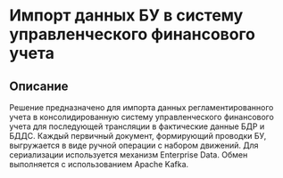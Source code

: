 <a id="markdown-проектная работа" name="шаблон-проектная работа"></a>
# Импорт данных БУ в систему управленческого финансового учета

## Описание
Решение предназначено для импорта данных регламентированного учета в консолидированную систему управленческого финансового учета для последующей трансляции в фактические данные БДР и БДДС. Каждый первичный документ, формирующий проводки БУ, выгружается в виде ручной операции с набором движений. Для сериализации используется механизм Enterprise Data. Обмен выполняется с использованием Apache Kafka.
